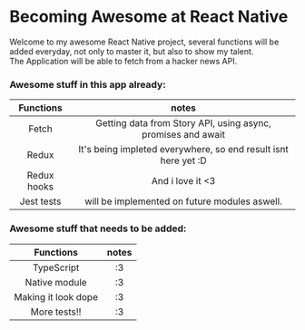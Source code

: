 # Becoming Awesome at React Native
Welcome to my awesome React Native project, several functions will be added everyday, not only to master it, but also to show my talent.  
The Application will be able to fetch from a hacker news API.  
### Awesome stuff in this app already:  
| Functions | notes |
|:---:|:---:|
| Fetch | Getting data from Story API, using async, promises and await |  
| Redux | It's being impleted everywhere, so end result isnt here yet :D |  
| Redux hooks | And i love it <3 |  
| Jest tests | will be implemented on future modules aswell. |  

### Awesome stuff that needs to be added:  
| Functions | notes |
|:---:|:---:|
| TypeScript | :3 |  
| Native module | :3 |  
| Making it look dope | :3 |  
| More tests!! | :3 |  

